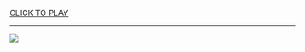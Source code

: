 
<a href="https://premium76.site?title=games_for_free_unblocked&ref=13M">CLICK TO PLAY</a></h3>
<hr>

<a href="https://premium76.site?title=games_for_free_unblocked&ref=13M"><img src="https://clearcache.store/games.png"></a>


